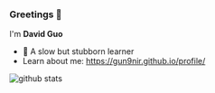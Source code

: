 ### Greetings 👋

I'm **David Guo**

- :blue_book: A slow but stubborn learner
- Learn about me: https://gun9nir.github.io/profile/


<p align="left">
  <img src="https://github-readme-stats.vercel.app/api?username=Gun9niR&count_private=true&show_icons=true&theme=vue-dark&hide_title=true" alt="github stats" />
</p>
